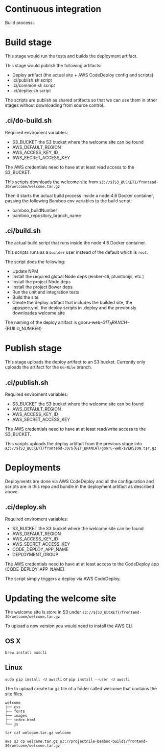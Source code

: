 Continuous integration
======================

Build process:

# Build stage

This stage would run the tests and builds the deployment artifact.

This stage would publish the following artifacts:

- Deploy artifact (the actual site + AWS CodeDeploy config and scripts)
- .ci/publish.sh script
- .ci/common.sh script
- .ci/deploy.sh script

The scripts are publish as shared artifacts so that we can use them in other stages without
downloading from source control.

## .ci/do-build.sh

Required enviroment variables:

- S3_BUCKET the S3 bucket where the welcome site can be found
- AWS_DEFAULT_REGION
- AWS_ACCESS_KEY_ID
- AWS_SECRET_ACCESS_KEY

The AWS credentials need to have at at least read access to the S3_BUCKET.

This scripts downloads the welcome site from `s3://${S3_BUCKET}/frontend-30/welcome/welcome.tar.gz`

Then it starts the actual build process inside a node:4.6 Docker container, passing the following
Bamboo env variables to the build script:

- bamboo_buildNumber
- bamboo_repository_branch_name

## .ci/build.sh

The actual build script that runs inside the node:4.6 Docker container.

This scripts runs as a `builder` user instead of the default which is `root`.

The script does the following:

- Update NPM
- Install the required global Node deps (ember-cli, phantomjs, etc.)
- Install the project Node deps
- Install the project Bower deps
- Run the unit and integration tests
- Build the site
- Create the deploy artifact that includes the builded site, the appspec.yml, the deploy scripts in
  .deploy and the previously downloades welcome site

The naming of the deploy artifact is gooru-web-${GIT_BRANCH}-${BUILD_NUMBER}

# Publish stage

This stage uploads the deploy artifact to an S3 bucket. Currently only uploads the artifact for 
the `GG-Nile` branch.

## .ci/publish.sh

Required enviroment variables:

- S3_BUCKET the S3 bucket where the welcome site can be found
- AWS_DEFAULT_REGION
- AWS_ACCESS_KEY_ID
- AWS_SECRET_ACCESS_KEY

The AWS credentials need to have at at least read/write access to the S3_BUCKET.

This scripts uploads the deploy artifact from the previous stage into
`s3://${S3_BUCKET}/frontend-30/${GIT_BRANCH}/gooru-web-$VERSION.tar.gz`

# Deployments

Deployments are done via AWS CodeDeploy and all the configuration and scripts are in this repo and
bundle in the deployment artifact as described above.

## .ci/deploy.sh

Required enviroment variables:

- S3_BUCKET the S3 bucket where the welcome site can be found
- AWS_DEFAULT_REGION
- AWS_ACCESS_KEY_ID
- AWS_SECRET_ACCESS_KEY
- CODE_DEPLOY_APP_NAME
- DEPLOYMENT_GROUP

The AWS credentials need to have at at least access to the CodeDeploy app (CODE_DEPLOY_APP_NAME).

The script simply triggers a deploy via AWS CodeDeploy.

# Updating the welcome site

The welcome site is store in S3 under `s3://${S3_BUCKET}/frontend-30/welcome/welcome.tar.gz`

To upload a new version you would need to install the AWS CLI:

## OS X

`brew install awscli`

## Linux

`sudo pip install -U awscli` or `pip install --user -U awscli`

The to upload create tar.gz file of a folder called welcome that contains the site files.

```
welcome
├── css
├── fonts
├── images
├── index.html
└── js
```

```
tar czf welcome.tar.gz welcome

aws s3 cp welcome.tar.gz s3://projectnile-bamboo-builds/frontend-30/welcome/welcome.tar.gz
```
